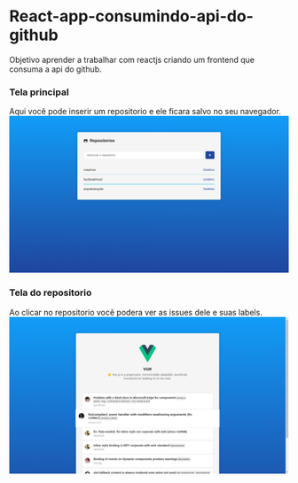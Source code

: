 # React-app-consumindo-api-do-github

Objetivo aprender a trabalhar com reactjs criando um frontend que consuma a api do github.

### Tela principal
Aqui você pode inserir um repositorio e ele ficara salvo no seu navegador.
<img src="src/assets/images/main.png" />

### Tela do repositorio
Ao clicar no repositorio você podera ver as issues dele e suas labels.
<img src="src/assets/images/repository.png" />
